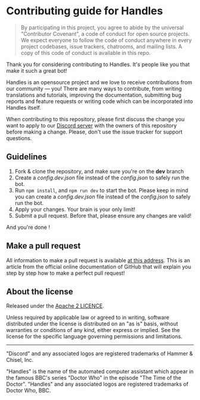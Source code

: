 # Contributing guide for Handles

> By participating in this project, you agree to abide by the universal "Contributor Covenant", a code of conduct for open source projects. We expect everyone to follow the code of conduct anywhere in every project codebases, issue trackers, chatrooms, and mailing lists. A copy of this code of conduct is available in this repo.

Thank you for considering contributing to Handles. It's people like you that make it such a great bot!

Handles is an opensource project and we love to receive contributions from our community — you! There are many ways to contribute, from writing translations and tutorials, improving the documentation, submitting bug reports and feature requests or writing code which can be incorporated into Handles itself.

When contributing to this repository, please first discuss the change you want to apply to our [Discord server](https://discord.gg/aYcxRR6) with the owners of this repository before making a change. Please, don't use the issue tracker for support questions. 


## Guidelines

1. Fork & clone the repository, and make sure you're on the **dev** branch
2. Create a *config.dev.json* file instead of the *config.json* to safely run the bot.
3. Run `npm install`, and `npm run dev` to start the bot. Please keep in mind you can create a *config.dev.json* file instead of the *config.json* to safely run the bot.
4. Apply your changes. Your brain is your only limit!
5. Submit a pull request. Before that, please ensure any changes are valid!

And you're done !


## Make a pull request

All information to make a pull request is available [at this address](https://help.github.com/articles/creating-a-pull-request/). This is an article from the official online documentation of GitHub that will explain you step by step how to make a perfect pull request!


## About the license

Released under the [Apache 2 LICENCE](LICENSE).

Unless required by applicable law or agreed to in writing, software distributed under the license is distributed on an "as is" basis, without warranties or conditions of any kind, either express or implied. See the license for the specific language governing permissions and limitations.

---

"Discord" and any associated logos are registered trademarks of Hammer & Chisel, Inc.

"Handles" is the name of the automated computer assistant which appear in the famous BBC's series "Doctor Who" in the episode "The Time of the Doctor". "Handles" and any associated logos are registered trademarks of Doctor Who, BBC.

